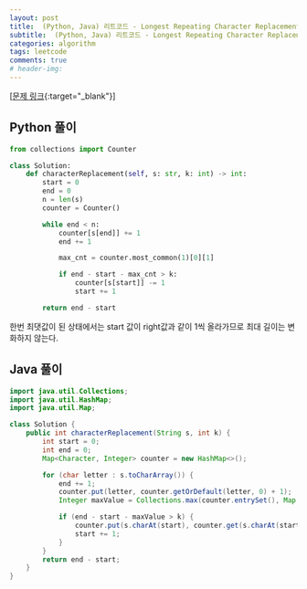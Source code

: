 ```yaml
---
layout: post
title:  (Python, Java) 리트코드 - Longest Repeating Character Replacement
subtitle:  (Python, Java) 리트코드 - Longest Repeating Character Replacement
categories: algorithm
tags: leetcode
comments: true
# header-img:
---
```


[[문제 링크](https://leetcode.com/problems/longest-repeating-character-replacement/){:target="_blank"}]


## Python 풀이
```python
from collections import Counter

class Solution:
    def characterReplacement(self, s: str, k: int) -> int:
        start = 0
        end = 0
        n = len(s)
        counter = Counter()

        while end < n:
            counter[s[end]] += 1
            end += 1

            max_cnt = counter.most_common(1)[0][1]

            if end - start - max_cnt > k:
                counter[s[start]] -= 1
                start += 1

        return end - start
```
한번 최댓값이 된 상태에서는 start 값이 right값과 같이 1씩 올라가므로 최대 길이는 변화하지 않는다.

## Java 풀이
```java
import java.util.Collections;
import java.util.HashMap;
import java.util.Map;

class Solution {
    public int characterReplacement(String s, int k) {
        int start = 0;
        int end = 0;
        Map<Character, Integer> counter = new HashMap<>();

        for (char letter : s.toCharArray()) {
            end += 1;
            counter.put(letter, counter.getOrDefault(letter, 0) + 1);
            Integer maxValue = Collections.max(counter.entrySet(), Map.Entry.comparingByValue()).getValue();

            if (end - start - maxValue > k) {
                counter.put(s.charAt(start), counter.get(s.charAt(start)) - 1);
                start += 1;
            }
        }
        return end - start;
    }
}
```
